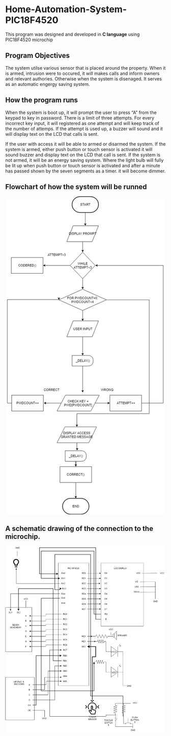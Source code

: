 # Home-Automation-System-PIC18F4520
This program was designed and developed in **C language** using PIC18F4520 microchip

## Program Objectives
The system utilse various sensor that is placed around the property. When it is armed, intrusion were to occured, it will makes calls and inform owners and relevant authories. Otherwise when the system is disenaged. It serves as an automatic engergy saving system.

## How the program runs
When the system is boot up, it will prompt the user to press “A” from the keypad to key in password. There is a limit of three attempts. For every incorrect key input, it will registered as one attempt and will keep track of the number of attemps. If the attempt is used up, a buzzer will sound and it will display text on the LCD that calls is sent. 

If the user with access it will be able to armed or disarmed the system. If the system is armed,  either push button or touch sensor is activated it will sound buzzer and display text on the LCD that call is sent. If the system is not armed, it will be an energy saving system. Where the light bulb will fully be lit up when push button or touch sensor is activated and after a minute has passed shown by the seven segments as a timer. it will become dimmer.

## Flowchart of how the system will be runned
![Flowchart Drawing](home_automation_flowchart.png)

## A schematic drawing of the connection to the microchip.
![Schema Drawing](home_automation_schema_pinout.png)
